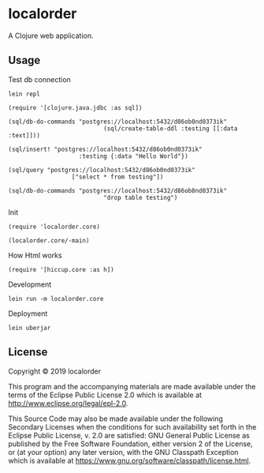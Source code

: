 # localorder

A Clojure web application.

## Usage

Test db connection

```
lein repl

(require '[clojure.java.jdbc :as sql])

(sql/db-do-commands "postgres://localhost:5432/d86ob0nd0373ik"
                           (sql/create-table-ddl :testing [[:data :text]]))

(sql/insert! "postgres://localhost:5432/d86ob0nd0373ik"
                    :testing {:data "Hello World"})

(sql/query "postgres://localhost:5432/d86ob0nd0373ik"
                  ["select * from testing"])

(sql/db-do-commands "postgres://localhost:5432/d86ob0nd0373ik"
                           "drop table testing")
```

Init

```
(require 'localorder.core)

(localorder.core/-main)

```

How Html works

```
(require '[hiccup.core :as h])

```

Development

```
lein run -m localorder.core
```

Deployment

```
lein uberjar

```

## License

Copyright © 2019 localorder

This program and the accompanying materials are made available under the
terms of the Eclipse Public License 2.0 which is available at
http://www.eclipse.org/legal/epl-2.0.

This Source Code may also be made available under the following Secondary
Licenses when the conditions for such availability set forth in the Eclipse
Public License, v. 2.0 are satisfied: GNU General Public License as published by
the Free Software Foundation, either version 2 of the License, or (at your
option) any later version, with the GNU Classpath Exception which is available
at https://www.gnu.org/software/classpath/license.html.
